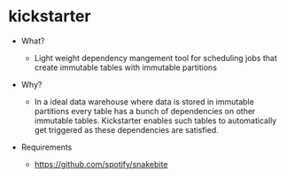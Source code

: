 # kickstarter
* What?
  * Light weight dependency mangement tool for scheduling jobs that create immutable tables with immutable partitions

* Why?
  * In a ideal data warehouse where data is stored in immutable partitions every table has a bunch of dependencies on other immutable tables. Kickstarter enables such tables to automatically get triggered as these dependencies are satisfied.
  
* Requirements
  * https://github.com/spotify/snakebite 

